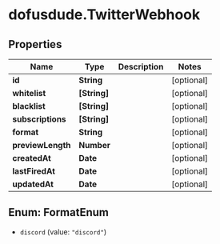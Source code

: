 # dofusdude.TwitterWebhook

## Properties

Name | Type | Description | Notes
------------ | ------------- | ------------- | -------------
**id** | **String** |  | [optional] 
**whitelist** | **[String]** |  | [optional] 
**blacklist** | **[String]** |  | [optional] 
**subscriptions** | **[String]** |  | [optional] 
**format** | **String** |  | [optional] 
**previewLength** | **Number** |  | [optional] 
**createdAt** | **Date** |  | [optional] 
**lastFiredAt** | **Date** |  | [optional] 
**updatedAt** | **Date** |  | [optional] 



## Enum: FormatEnum


* `discord` (value: `"discord"`)




